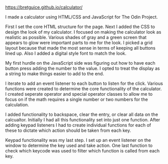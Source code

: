 https://bretguice.github.io/calculator/

I made a calculator using HTML/CSS and JavaScript for The Odin Project.

First I set the core HTML structure for the page.
Next I added the CSS to design the look of my calculator.  I focused on making the calculator look as realistic as possible.  Various shades of gray and a green screen that appears to glow were important parts to me for the look.
I picked a grid layout because that made the most sense in terms of keeping all buttons lined up.
Also I added a digital style font to match the look.

My first hurdle on the JavaScript side was figuring out how to have each button press adding the number to the value.  I opted to treat the display as a string to make things easier to add to the end.

I iterate to add an event listener to each button to listen for the click.  Various functions were created to determine the core functionality of the calculator.  I created  seperate operator and special operator classes to allow me to focus on if the math requires a single number or two numbers for the calculation. 

I added functionality to backspace, clear the entry, or clear all data on the calcualtor.  Initially I had all this functionality set into just one function.  After adding keypad listeners I had to create individual functions for each of these to dictate which action should be taken from each key.

Keypad functionality was my last step.  I set up an event listener on the window to determine the key used and take action.  One last function to check which keycode was used to filter which function is called from each key.
